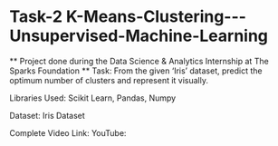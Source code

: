 # Task-2 K-Means-Clustering---Unsupervised-Machine-Learning
** Project done during the Data Science &amp; Analytics Internship at The Sparks Foundation **
Task: From the given ‘Iris’ dataset, predict the optimum number of clusters and represent it visually.

Libraries Used: Scikit Learn, Pandas, Numpy

Dataset: Iris Dataset

Complete Video Link: YouTube: 
